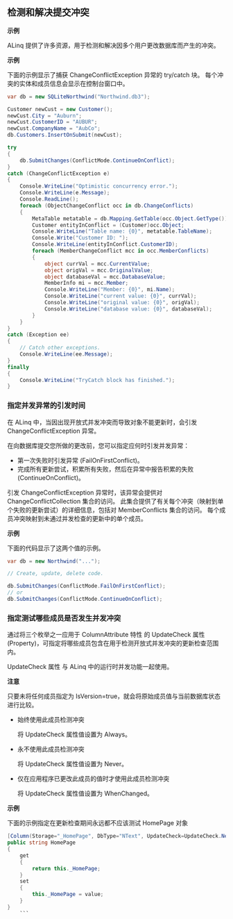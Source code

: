 ## 检测和解决提交冲突

**示例**

ALinq 提供了许多资源，用于检测和解决因多个用户更改数据库而产生的冲突。

**示例**

下面的示例显示了捕获 ChangeConflictException 异常的 try/catch 块。 每个冲突的实体和成员信息会显示在控制台窗口中。

```cs
var db = new SQLiteNorthwind("Northwind.db3");

Customer newCust = new Customer();
newCust.City = "Auburn";
newCust.CustomerID = "AUBUR";
newCust.CompanyName = "AubCo";
db.Customers.InsertOnSubmit(newCust);

try
{
    db.SubmitChanges(ConflictMode.ContinueOnConflict);
}
catch (ChangeConflictException e)
{
    Console.WriteLine("Optimistic concurrency error.");
    Console.WriteLine(e.Message);
    Console.ReadLine();
    foreach (ObjectChangeConflict occ in db.ChangeConflicts)
    {
        MetaTable metatable = db.Mapping.GetTable(occ.Object.GetType());
        Customer entityInConflict = (Customer)occ.Object;
        Console.WriteLine("Table name: {0}", metatable.TableName);
        Console.Write("Customer ID: ");
        Console.WriteLine(entityInConflict.CustomerID);
        foreach (MemberChangeConflict mcc in occ.MemberConflicts)
        {
            object currVal = mcc.CurrentValue;
            object origVal = mcc.OriginalValue;
            object databaseVal = mcc.DatabaseValue;
            MemberInfo mi = mcc.Member;
            Console.WriteLine("Member: {0}", mi.Name);
            Console.WriteLine("current value: {0}", currVal);
            Console.WriteLine("original value: {0}", origVal);
            Console.WriteLine("database value: {0}", databaseVal);
        }
    }
}
catch (Exception ee)
{
    // Catch other exceptions.
    Console.WriteLine(ee.Message);
}
finally
{
    Console.WriteLine("TryCatch block has finished.");
}
```

### 指定并发异常的引发时间

在 ALinq 中，当因出现开放式并发冲突而导致对象不能更新时，会引发 ChangeConflictException 异常。

在向数据库提交您所做的更改前，您可以指定应何时引发并发异常：

* 第一次失败时引发异常 (FailOnFirstConflict)。
* 完成所有更新尝试，积累所有失败，然后在异常中报告积累的失败 (ContinueOnConflict)。

引发 ChangeConflictException 异常时，该异常会提供对 ChangeConflictCollection 集合的访问。 此集合提供了有关每个冲突（映射到单个失败的更新尝试）的详细信息，包括对 MemberConflicts 集合的访问。 每个成员冲突映射到未通过并发检查的更新中的单个成员。

**示例**

下面的代码显示了这两个值的示例。

```cs
var db = new Northwind("...");

// Create, update, delete code.

db.SubmitChanges(ConflictMode.FailOnFirstConflict);
// or
db.SubmitChanges(ConflictMode.ContinueOnConflict);
```

### 指定测试哪些成员是否发生并发冲突

通过将三个枚举之一应用于 ColumnAttribute 特性 的 UpdateCheck 属性 (Property)，可指定将哪些成员包含在用于检测开放式并发冲突的更新检查范围内。

UpdateCheck 属性 与 ALinq 中的运行时并发功能一起使用。

**注意**

只要未将任何成员指定为 IsVersion=true，就会将原始成员值与当前数据库状态进行比较。

* 始终使用此成员检测冲突

    将 UpdateCheck 属性值设置为 Always。

* 永不使用此成员检测冲突

    将 UpdateCheck 属性值设置为 Never。

* 仅在应用程序已更改此成员的值时才使用此成员检测冲突

    将 UpdateCheck 属性值设置为 WhenChanged。


**示例**

下面的示例指定在更新检查期间永远都不应该测试 HomePage 对象

```cs
[Column(Storage="_HomePage", DbType="NText", UpdateCheck=UpdateCheck.Never)]
public string HomePage
{
    get
    {
        return this._HomePage;
    }
    set
    {
        this._HomePage = value;
    }
}
    ```